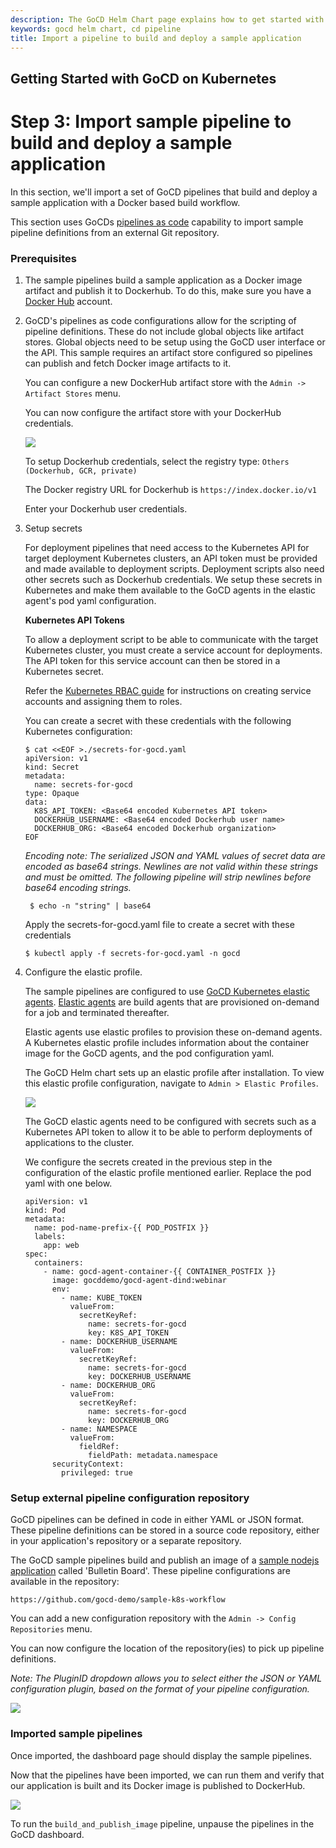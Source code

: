 ```yaml
---
description: The GoCD Helm Chart page explains how to get started with GoCD for kubernetes using Helm.
keywords: gocd helm chart, cd pipeline
title: Import a pipeline to build and deploy a sample application
---
```

## Getting Started with GoCD on Kubernetes

# Step 3: Import sample pipeline to build and deploy a sample application

In this section, we'll import a set of GoCD pipelines that build and deploy a sample application with a Docker based build workflow.

This section uses GoCDs [pipelines as code](https://docs.gocd.org/current/advanced_usage/pipelines_as_code.html) capability to import sample pipeline definitions from an external Git repository.

### Prerequisites

1. The sample pipelines build a sample application as a Docker image artifact and publish it to Dockerhub. To do this, make sure you have a [Docker Hub](https://hub.docker.com) account.

2. GoCD's pipelines as code configurations allow for the scripting of pipeline definitions. These do not include global objects like artifact stores. Global objects need to be setup using the GoCD user interface or the API. This sample requires an artifact store configured so pipelines can publish and fetch Docker image artifacts to it.

    You can configure a new DockerHub artifact store with the ```Admin -> Artifact Stores``` menu.

    You can now configure the artifact store with your DockerHub credentials.

    ![](../../images/gocd-helm-chart/create_new_artifact_store.png)

    To setup Dockerhub credentials, select the registry type: ```Others (Dockerhub, GCR, private)```

    The Docker registry URL for Dockerhub is ```https://index.docker.io/v1```

    Enter your Dockerhub user credentials.

3. Setup secrets

    For deployment pipelines that need access to the Kubernetes API for target deployment Kubernetes clusters, an API token must be provided and made available to deployment scripts. Deployment scripts also need other secrets such as Dockerhub credentials. We setup these secrets in Kubernetes and make them available to the GoCD agents in the elastic agent's pod yaml configuration.

    __Kubernetes API Tokens__

    To allow a deployment script to be able to communicate with the target Kubernetes cluster, you must create a service account for deployments. The API token for this service account can then be stored in a Kubernetes secret.

    Refer the [Kubernetes RBAC guide](https://kubernetes.io/docs/reference/access-authn-authz/rbac/) for instructions on creating service accounts and assigning them to roles.

    You can create a secret with these credentials with the following Kubernetes configuration:
    ```
    $ cat <<EOF >./secrets-for-gocd.yaml
    apiVersion: v1
    kind: Secret
    metadata:
      name: secrets-for-gocd
    type: Opaque
    data:
      K8S_API_TOKEN: <Base64 encoded Kubernetes API token>
      DOCKERHUB_USERNAME: <Base64 encoded Dockerhub user name>
      DOCKERHUB_ORG: <Base64 encoded Dockerhub organization>
    EOF
    ```
    *Encoding note: The serialized JSON and YAML values of secret data are encoded as base64 strings. Newlines are not valid within these strings and must be omitted. The following pipeline will strip newlines before base64 encoding strings.*

        $ echo -n "string" | base64


    Apply the secrets-for-gocd.yaml file to create a secret with these credentials
    ```
    $ kubectl apply -f secrets-for-gocd.yaml -n gocd
    ```

4. Configure the elastic profile.

    The sample pipelines are configured to use [GoCD Kubernetes elastic agents](https://github.com/gocd/kubernetes-elastic-agents). [Elastic agents](https://docs.gocd.org/current/configuration/elastic_agents.html) are build agents that are provisioned on-demand for a job and terminated thereafter.

    Elastic agents use elastic profiles to provision these on-demand agents. A Kubernetes elastic profile includes information about the container image for the GoCD agents, and the pod configuration yaml.

    The GoCD Helm chart sets up an elastic profile after installation. To view this elastic profile configuration, navigate to ```Admin > Elastic Profiles```.

    ![](../../images/gocd-helm-chart/default_elastic_profile.png)

    The GoCD elastic agents need to be configured with secrets such as a Kubernetes API token to allow it to be able to perform deployments of applications to the cluster.

    We configure the secrets created in the previous step in the configuration of the elastic profile mentioned earlier. Replace the pod yaml with one below.

    ```
    apiVersion: v1
    kind: Pod
    metadata:
      name: pod-name-prefix-{{ POD_POSTFIX }}
      labels:
        app: web
    spec:
      containers:
        - name: gocd-agent-container-{{ CONTAINER_POSTFIX }}
          image: gocddemo/gocd-agent-dind:webinar
          env:
            - name: KUBE_TOKEN
              valueFrom:
                secretKeyRef:
                  name: secrets-for-gocd
                  key: K8S_API_TOKEN
            - name: DOCKERHUB_USERNAME
              valueFrom:
                secretKeyRef:
                  name: secrets-for-gocd
                  key: DOCKERHUB_USERNAME
            - name: DOCKERHUB_ORG
              valueFrom:
                secretKeyRef:
                  name: secrets-for-gocd
                  key: DOCKERHUB_ORG
            - name: NAMESPACE
              valueFrom:
                fieldRef:
                  fieldPath: metadata.namespace
          securityContext:
            privileged: true
    ```

### Setup external pipeline configuration repository

GoCD pipelines can be defined in code in either YAML or JSON format. These pipeline definitions can be stored in a source code repository, either in your application's repository or a separate repository.

The GoCD sample pipelines build and publish an image of a [sample nodejs application](https://github.com/gocd-demo/node-bulletin-board) called 'Bulletin Board'. These pipeline configurations are available in the repository:

    https://github.com/gocd-demo/sample-k8s-workflow

You can add a new configuration repository with the ```Admin -> Config Repositories``` menu.

You can now configure the location of the repository(ies) to pick up pipeline definitions.

*Note: The PluginID dropdown allows you to select either the JSON or YAML configuration plugin, based on the format of your pipeline configuration.*

![](../../images/gocd-helm-chart/create_new_configuration_repository.png)

### Imported sample pipelines

Once imported, the dashboard page should display the sample pipelines.

Now that the pipelines have been imported, we can run them and verify that our application is built and its Docker image is published to DockerHub.

![](../../images/gocd-helm-chart/imported_pipelines.png)

To run the `build_and_publish_image` pipeline, unpause the pipelines in the GoCD dashboard.
